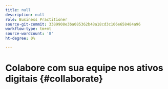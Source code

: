 ```yaml
---
title: null
description: null
role: Business Practitioner
source-git-commit: 3389908e3ba085362b48a18cd3c106e658484a96
workflow-type: tm+mt
source-wordcount: '8'
ht-degree: 0%

---
```



# Colabore com sua equipe nos ativos digitais {#collaborate}

